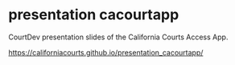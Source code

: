 # presentation cacourtapp

CourtDev presentation slides of the California Courts Access App.

https://californiacourts.github.io/presentation_cacourtapp/